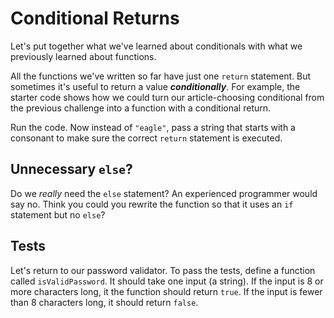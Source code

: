 # Conditional Returns

Let's put together what we've learned about conditionals with what we previously
learned about functions.

All the functions we've written so far have just one `return` statement. But
sometimes it's useful to return a value **_conditionally_**. For example, the
starter code shows how we could turn our article-choosing conditional from
the previous challenge into a function with a conditional return.

Run the code. Now instead of `"eagle"`, pass a string that starts with a
consonant to make sure the correct `return` statement is executed.

## Unnecessary `else`?

Do we _really_ need the `else` statement? An experienced programmer would say
no. Think you could you rewrite the function so that it uses an `if`
statement but no `else`?

## Tests

Let's return to our password validator. To pass the tests, define a function
called `isValidPassword`. It should take one input (a string). If the input is 8
or more characters long, it the function should return `true`. If the input is
fewer than 8 characters long, it should return `false`.

